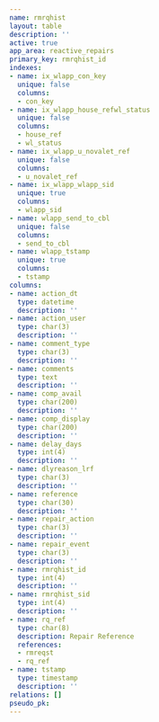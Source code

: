 ```yaml
---
name: rmrqhist
layout: table
description: ''
active: true
app_area: reactive_repairs
primary_key: rmrqhist_id
indexes:
- name: ix_wlapp_con_key
  unique: false
  columns:
  - con_key
- name: ix_wlapp_house_refwl_status
  unique: false
  columns:
  - house_ref
  - wl_status
- name: ix_wlapp_u_novalet_ref
  unique: false
  columns:
  - u_novalet_ref
- name: ix_wlapp_wlapp_sid
  unique: true
  columns:
  - wlapp_sid
- name: wlapp_send_to_cbl
  unique: false
  columns:
  - send_to_cbl
- name: wlapp_tstamp
  unique: true
  columns:
  - tstamp
columns:
- name: action_dt
  type: datetime
  description: ''
- name: action_user
  type: char(3)
  description: ''
- name: comment_type
  type: char(3)
  description: ''
- name: comments
  type: text
  description: ''
- name: comp_avail
  type: char(200)
  description: ''
- name: comp_display
  type: char(200)
  description: ''
- name: delay_days
  type: int(4)
  description: ''
- name: dlyreason_lrf
  type: char(3)
  description: ''
- name: reference
  type: char(30)
  description: ''
- name: repair_action
  type: char(3)
  description: ''
- name: repair_event
  type: char(3)
  description: ''
- name: rmrqhist_id
  type: int(4)
  description: ''
- name: rmrqhist_sid
  type: int(4)
  description: ''
- name: rq_ref
  type: char(8)
  description: Repair Reference
  references:
  - rmreqst
  - rq_ref
- name: tstamp
  type: timestamp
  description: ''
relations: []
pseudo_pk: 
---
```


